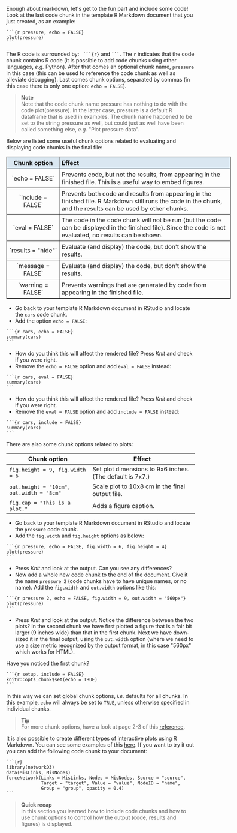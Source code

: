 Enough about markdown, let's get to the fun part and include some code! Look at
the last code chunk in the template R Markdown document that you just created,
as an example:

````
```{r pressure, echo = FALSE}
plot(pressure)
```
````

The R code is surrounded by: ` ```{r}` and ` ``` `. The `r` indicates that the
code chunk contains R code (it is possible to add code chunks using other
languages, *e.g.* Python). After that comes an optional chunk name, `pressure`
in this case (this can be used to reference the code chunk as well as alleviate
debugging). Last comes chunk options, separated by commas (in this case there is
only one option: `echo = FALSE`).

> **Note** <br>
> Note that the code chunk name pressure has nothing to do with the code
> plot(pressure). In the latter case, pressure is a default R dataframe that
> is used in examples. The chunk name happened to be set to the string
> pressure as well, but could just as well have been called something else,
> *e.g.* "Plot pressure data".

Below are listed some useful chunk options related to evaluating and displaying
code chunks in the final file:

<table class="table table-hover table-condensed" border=1; style="width:600px; margin-left:auto; margin-right:auto;">
    <thead style="background-color:#DAE7F1">
        <tr>
            <td style="padding:5px; width:130px; text-align:center;"> <font size="3"><b> Chunk option </b> </td>
            <td style="padding:5px"> <font size="3"><b> Effect </b> </td>
        </tr>
    </thead>
    <tr>
        <td style="padding:5px; vertical-align:middle; text-align:center;"> <font size="3"> `echo = FALSE` </td>
        <td style="padding:5px"> <font size="3"> Prevents code, but not the results, from appearing in the finished file. This is a useful way to embed figures. </td>
    </tr>
    <tr>
        <td style="padding:5px; vertical-align:middle; text-align:center;"> <font size="3"> `include = FALSE` </td>
        <td style="padding:5px"> <font size="3">  Prevents both code and results from appearing in the finished file. R Markdown still runs the code in the chunk, and the results can be used by other chunks. </td>
    </tr>
    <tr>
        <td style="padding:5px; vertical-align:middle; text-align:center;"> <font size="3"> `eval = FALSE` </td>
        <td style="padding:5px"> <font size="3">  The code in the code chunk will not be run (but the code can be displayed in the finished file). Since the code is not evaluated, no results can be shown. </td>
    </tr>
    <tr>
        <td style="padding:5px; vertical-align:middle; text-align:center;"> <font size="3"> `results = "hide"` </td>
        <td style="padding:5px"> <font size="3"> Evaluate (and display) the code, but don't show the results. </td>
    </tr>
    <tr>
        <td style="padding:5px; vertical-align:middle; text-align:center;"> <font size="3"> `message = FALSE` </td>
        <td style="padding:5px"> <font size="3"> Evaluate (and display) the code, but don't show the results. </td>
    </tr>
    <tr>
        <td style="padding:5px; vertical-align:middle; text-align:center"> <font size="3"> `warning = FALSE` </td>
        <td style="padding:5px"> <font size="3"> Prevents warnings that are generated by code from appearing in the finished file. </td>
    </tr>
</table>

* Go back to your template R Markdown document in RStudio and locate the `cars`
  code chunk.
* Add the option `echo = FALSE`:

````
```{r cars, echo = FALSE}
summary(cars)
```
````

* How do you think this will affect the rendered file? Press *Knit* and check if
  you were right.
* Remove the `echo = FALSE` option and add `eval = FALSE` instead:

````
```{r cars, eval = FALSE}
summary(cars)
```
````

* How do you think this will affect the rendered file? Press *Knit* and check if
  you were right.
* Remove the `eval = FALSE` option and add `include = FALSE` instead:

````
```{r cars, include = FALSE}
summary(cars)
```
````

There are also some chunk options related to plots:

| Chunk option | Effect |
|------|-------|
| `fig.height = 9, fig.width = 6` | Set plot dimensions to 9x6 inches. (The default is 7x7.) |
| `out.height = "10cm", out.width = "8cm"` | Scale plot to 10x8 cm in the final output file. |
| `fig.cap = "This is a plot."` | Adds a figure caption.

* Go back to your template R Markdown document in RStudio and locate the
  `pressure` code chunk.
* Add the `fig.width` and `fig.height` options as below:

````
```{r pressure, echo = FALSE, fig.width = 6, fig.height = 4}
plot(pressure)
```
````

* Press *Knit* and look at the output. Can you see any differences?
* Now add a whole new code chunk to the end of the document. Give it the name
  `pressure 2` (code chunks have to have unique names, or no
  name). Add the `fig.width` and `out.width` options like this:

````
```{r pressure 2, echo = FALSE, fig.width = 9, out.width = "560px"}
plot(pressure)
```
````

* Press *Knit* and look at the output. Notice the difference between the two
  plots? In the second chunk we have first plotted a figure that is a fair bit
  larger (9 inches wide) than that in the first chunk. Next we have down-sized
  it in the final output, using the `out.width` option (where we need to use
  a size metric recognized by the output format, in this case "560px" which
  works for HTML).

Have you noticed the first chunk?

````
```{r setup, include = FALSE}
knitr::opts_chunk$set(echo = TRUE)
```
````

In this way we can set global chunk options, *i.e.* defaults for all chunks. In
this example, `echo` will always be set to `TRUE`, unless otherwise specified
in individual chunks.

> **Tip** <br>
> For more chunk options, have a look at page 2-3 of this [reference](
> https://www.rstudio.com/wp-content/uploads/2015/03/rmarkdown-reference.pdf).

It is also possible to create different types of interactive plots using
R Markdown. You can see some examples of this [here](http://www.htmlwidgets.org/showcase_networkD3.html).
If you want to try it out you can add the following code chunk to your document:

````
```{r}
library(networkD3)
data(MisLinks, MisNodes)
forceNetwork(Links = MisLinks, Nodes = MisNodes, Source = "source",
             Target = "target", Value = "value", NodeID = "name",
             Group = "group", opacity = 0.4)
```
````

> **Quick recap** <br>
> In this section you learned how to include code chunks and how to use chunk
> options to control how the output (code, results and figures) is displayed.
